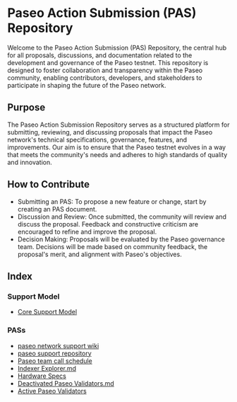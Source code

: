 # Paseo Action Submission (PAS) Repository
Welcome to the Paseo Action Submission (PAS) Repository, the central hub for all proposals, discussions, and documentation related to the development and governance of the Paseo testnet. This repository is designed to foster collaboration and transparency within the Paseo community, enabling contributors, developers, and stakeholders to participate in shaping the future of the Paseo network.

## Purpose
The Paseo Action Submission Repository serves as a structured platform for submitting, reviewing, and discussing proposals that impact the Paseo network's technical specifications, governance, features, and improvements. Our aim is to ensure that the Paseo testnet evolves in a way that meets the community's needs and adheres to high standards of quality and innovation.

## How to Contribute
- Submitting an PAS: To propose a new feature or change, start by creating an PAS document.
- Discussion and Review: Once submitted, the community will review and discuss the proposal. Feedback and constructive criticism are encouraged to refine and improve the proposal.
- Decision Making: Proposals will be evaluated by the Paseo governance team. Decisions will be made based on community feedback, the proposal's merit, and alignment with Paseo's objectives.

## Index

### Support Model
- [Core Support Model](https://github.com/paseo-network/paseo-action-submission/blob/main/pas/core-support-model.md)
  
### PASs
- [paseo network support wiki](https://github.com/paseo-network/paseo-action-submission/blob/update-readme-index/pas/paseo-network-support-wiki.md)
- [paseo support repository](https://github.com/paseo-network/paseo-action-submission/blob/update-readme-index/pas/paseo-support-repository.md)
- [Paseo team call schedule](https://github.com/paseo-network/paseo-action-submission/blob/update-readme-index/pas/team-call-schedule.md)
- [Indexer Explorer.md](https://github.com/paseo-network/paseo-action-submission/blob/update-readme-index/pas/indexer-explorer.md)
- [Hardware Specs](https://github.com/paseo-network/paseo-action-submission/blob/update-readme-index/pas/Hardware_specs.md)
- [Deactivated Paseo Validators.md](https://github.com/paseo-network/paseo-action-submission/blob/update-readme-index/pas/Deactivated_Paseo_Validators.md)
- [Active Paseo Validators](https://github.com/paseo-network/paseo-action-submission/blob/update-readme-index/pas/Active_Paseo_Validators.md)


